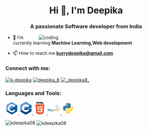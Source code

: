 <h1 align="center">Hi 👋, I'm Deepika</h1>
<h3 align="center">A passionate Software developer from India</h3>

<img align = "right" alt="coding" width="400" src="https://cdn.dribbble.com/users/17707/screenshots/2413754/rrr.gif">

- 🌱 I’m currently learning **Machine Learning,Web development**

- 📫 How to reach me **kurrydeepika@gmail.com**

<h3 align="left">Connect with me:</h3>
<p align="left">
<a href="https://linkedin.com/in/k-deepika" target="blank"><img align="center" src="https://raw.githubusercontent.com/rahuldkjain/github-profile-readme-generator/master/src/images/icons/Social/linked-in-alt.svg" alt="k-deepika" height="30" width="40" /></a>
<a href="https://www.codechef.com/users/deepika_8" target="blank"><img align="center" src="https://cdn.jsdelivr.net/npm/simple-icons@3.1.0/icons/codechef.svg" alt="deepika_8" height="30" width="40" /></a>
<a href="https://www.leetcode.com/_deepika8_" target="blank"><img align="center" src="https://raw.githubusercontent.com/rahuldkjain/github-profile-readme-generator/master/src/images/icons/Social/leet-code.svg" alt="_deepika8_" height="30" width="40" /></a>
</p>

<h3 align="left">Languages and Tools:</h3>
<p align="left"> <a href="https://www.cprogramming.com/" target="_blank" rel="noreferrer"> <img src="https://raw.githubusercontent.com/devicons/devicon/master/icons/c/c-original.svg" alt="c" width="40" height="40"/> </a> <a href="https://www.w3schools.com/cpp/" target="_blank" rel="noreferrer"> <img src="https://raw.githubusercontent.com/devicons/devicon/master/icons/cplusplus/cplusplus-original.svg" alt="cplusplus" width="40" height="40"/> </a> <a href="https://www.w3.org/html/" target="_blank" rel="noreferrer"> <img src="https://raw.githubusercontent.com/devicons/devicon/master/icons/html5/html5-original-wordmark.svg" alt="html5" width="40" height="40"/> </a> <a href="https://www.mysql.com/" target="_blank" rel="noreferrer"> <img src="https://raw.githubusercontent.com/devicons/devicon/master/icons/mysql/mysql-original-wordmark.svg" alt="mysql" width="40" height="40"/> </a> <a href="https://www.python.org" target="_blank" rel="noreferrer"> <img src="https://raw.githubusercontent.com/devicons/devicon/master/icons/python/python-original.svg" alt="python" width="40" height="40"/> </a> </p>

<p><img align="left" src="https://github-readme-stats.vercel.app/api/top-langs?username=kdeepika08&show_icons=true&locale=en&layout=compact" alt="kdeepika08" /></p>

<p>&nbsp;<img align="center" src="https://github-readme-stats.vercel.app/api?username=kdeepika08&show_icons=true&locale=en" alt="kdeepika08" /></p>
